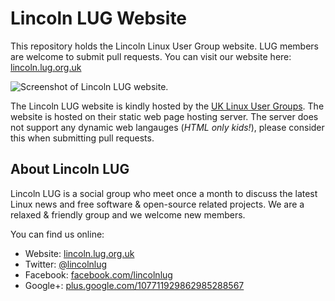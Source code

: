 # Lincoln LUG Website

This repository holds the Lincoln Linux User Group website. LUG members are welcome to submit pull requests. You can visit our website here: [lincoln.lug.org.uk](http://lincoln.lug.org.uk/)

![Screenshot of Lincoln LUG website.](https://corenominal.org/wp-content/uploads/2016/01/lincoln-lug-website.png)

The Lincoln LUG website is kindly hosted by the [UK Linux User Groups](http://lug.org.uk/). The website is hosted on their static web page hosting server. The server does not support any dynamic web langauges (_HTML only kids!_), please consider this when submitting pull requests.

## About Lincoln LUG

Lincoln LUG is a social group who meet once a month to discuss the latest Linux news and free software & open-source related projects. We are a relaxed & friendly group and we welcome new members.

You can find us online:

 * Website: [lincoln.lug.org.uk](http://lincoln.lug.org.uk/)
 * Twitter: [@lincolnlug](https://twitter.com/lincolnlug)
 * Facebook: [facebook.com/lincolnlug](https://www.facebook.com/lincolnlug)
 * Google+: [plus.google.com/107711929862985288567](https://plus.google.com/107711929862985288567)